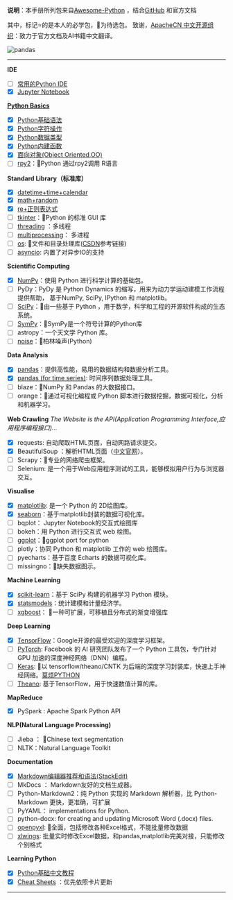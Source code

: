 
**说明**：本手册所列包来自[Awesome-Python](https://awesome-python.com/) ，结合[GitHub](https://github.com/) 和官方文档

其中，标记<kbd>⭐</kbd>的是本人的必学包，:yellow_heart:为待选包。
致谢，[ApacheCN 中文开源组织](http://www.apachecn.org/#)：致力于官方文档及AI书籍中文翻译。

![pandas](https://img-blog.csdn.net/20180529161029919?watermark/2/text/aHR0cHM6Ly9ibG9nLmNzZG4ubmV0L3FxXzQxNTE4Mjc3/font/5a6L5L2T/fontsize/400/fill/I0JBQkFCMA==/dissolve/70)

------


**IDE**

  - [ ] [常用的Python IDE][ide]
  - [x] [Jupyter Notebook][Jupyter]

[ide]: https://wilenwu.github.io/posts/python/PythonNotebook(Python-Basics)--common-editor.html
[Jupyter]: https://wilenwu.github.io/posts/python/PythonNotebook(Python-Basics)--Jupyter-Notebook.html

[**Python Basics**][title]

  - [x] [Python基础语法][Basics]
  - [x] [Python字符操作][str]
  - [x] [Python数据类型][Basics2]
  - [x] [Python内建函数][funs]
  - [x] [面向对象(Object Oriented,OO)][oo]
  - [ ] [rpy2][rpy2]：:yellow_heart:Python 通过rpy2调用 R语言

[title]: https://docs.python.org/zh-cn/3.7/
[Basics]: https://blog.csdn.net/qq_41518277/article/details/80247851
[Basics2]: https://blog.csdn.net/qq_41518277/article/details/80256765
[str]: https://blog.csdn.net/qq_41518277/article/details/80382734
[funs]: https://blog.csdn.net/qq_41518277/article/details/80382648
[oo]: https://blog.csdn.net/qq_41518277/article/details/80786632
[rpy2]: https://wilenwu.github.io/posts/python/PythonNotebook(Python-Basics)--RPy2.html

**Standard Library（标准库）**

  - [x] [datetime+time+calendar][datetime]
  - [x] [math+random][math]
  - [x] [re+正则表达式][re]
  - [ ] [tkinter][tk]：:yellow_heart:Python 的标准 GUI 库
  - [ ] [threading][threading] ：多线程
  - [ ] [multiprocessing][mul]： 多进程
  - [ ] [os][os]: :yellow_heart:文件和目录处理库([CSDN][csdn_os]参考链接)
  - [ ] [asyncio][asyncio]: 内置了对异步IO的支持 

[datetime]: https://blog.csdn.net/qq_41518277/article/details/80261023
[math]: https://blog.csdn.net/qq_41518277/article/details/80261109
[re]: https://blog.csdn.net/qq_41518277/article/details/80261283
[tk]: http://www.runoob.com/python/python-gui-tkinter.html
[threading]: http://www.runoob.com/python3/python3-multithreading.html
[mul]: http://python.jobbole.com/87760/
[os]: http://www.runoob.com/python/os-file-methods.html
[csdn_os]: https://blog.csdn.net/jinxiaonian11/article/details/78314192
[asyncio]: https://www.liaoxuefeng.com/wiki/0014316089557264a6b348958f449949df42a6d3a2e542c000/001432090954004980bd351f2cd4cc18c9e6c06d855c498000

**Scientific Computing**

  - [x] [NumPy][NumPy]：使用 Python 进行科学计算的基础包。
  - [ ] PyDy：PyDy 是 Python Dynamics 的缩写，用来为动力学运动建模工作流程提供帮助， 基于NumPy, SciPy, IPython 和 matplotlib。
  - [ ] [SciPy][SciPy]：:yellow_heart:由一些基于 Python ，用于数学，科学和工程的开源软件构成的生态系统。
  - [ ] [SymPy][SymPy]：:yellow_heart:SymPy是一个符号计算的Python库
  - [ ] astropy：一个天文学 Python 库。
  - [ ] [noise](noise)：:yellow_heart:柏林噪声(Python)

[NumPy]: https://wilenwu.github.io/posts/python/PythonNotebook(Scientific-Computing)--numpy.html
[SciPy]: https://wilenwu.github.io/posts/python/PythonNotebook(Scientific-Computing)--scipy.html
[SymPy]: https://wilenwu.github.io/posts/python/PythonNotebook(Scientific-Computing)--SymPy.html
[noise]: https://blog.csdn.net/qq_41518277/article/details/82779516


**Data Analysis**

  - [x] [pandas][pandas]：提供高性能，易用的数据结构和数据分析工具。
  - [x] [pandas (for time series)][time series]: 时间序列数据处理工具。
  - [ ] blaze：:yellow_heart:NumPy 和 Pandas 的大数据接口。
  - [ ] orange：:yellow_heart:通过可视化编程或 Python 脚本进行数据挖掘，数据可视化，分析和机器学习。

[pandas]: https://wilenwu.github.io/posts/python/PythonNotebook(Data-Analysis)--pandas.html
[time series]: https://blog.csdn.net/qq_41518277/article/details/80288031

**Web Crawling**
*The Website is the API(Application Programming Interface,应用程序编程接口)...*

  - [x] requests: 自动爬取HTML页面，自动网路请求提交。
  - [x] BeautifulSoup ：解析HTML页面（[中文官网][bs4]）。
  - [ ] Scrapy：:yellow_heart:专业的网络爬虫框架。
  - [ ] Selenium: 是一个用于Web应用程序测试的工具，能够模拟用户行为与浏览器交互。

[bs4]: https://www.crummy.com/software/BeautifulSoup/bs4/doc.zh/

**Visualise**

  - [x] [matplotlib][matplotlib]: 是一个 Python 的 2D绘图库。
  - [x] [seaborn][seaborn]：基于matplotlib封装的数据可视化库。
  - [ ] bqplot： Jupyter Notebook的交互式绘图库
  - [ ] bokeh：用 Python 进行交互式 web 绘图。
  - [ ] [ggplot][ggplot]：:yellow_heart:ggplot port for python
  - [ ] plotly：协同 Python 和 matplotlib 工作的 web 绘图库。
  - [ ] pyecharts：基于百度 Echarts 的数据可视化库。
  - [ ] missingno：:yellow_heart:缺失数据图示。

[matplotlib]: https://wilenwu.github.io/posts/python/PythonNotebook(Visualise)--matplotlib.html
[seaborn]: https://wilenwu.github.io/posts/python/PythonNotebook(Visualise)--seaborn.html
[ggplot]: http://yhat.github.io/ggpy/

**Machine Learning**

  - [x] [scikit-learn][scikit-learn]：基于 SciPy 构建的机器学习 Python 模块。
  - [x] [statsmodels][statsmodels]：统计建模和计量经济学。
  - [ ] [xgboost][xgboost]： :yellow_heart:一种可扩展，可移植且分布式的渐变增强库

[scikit-learn]: https://blog.csdn.net/qq_41518277/article/details/80275241
[statsmodels]: https://blog.csdn.net/qq_41518277/article/details/80275280
[xgboost]: http://xgboost.apachecn.org/#/

**Deep Learning**

  - [x] [TensorFlow][TensorFlow]：Google开源的最受欢迎的深度学习框架。
  - [ ] [PyTorch][PyTorch]: Facebook 的 AI 研究团队发布了一个 Python 工具包，专门针对 GPU 加速的深度神经网络（DNN）编程。
  - [ ] [Keras][Keras]: :yellow_heart:以 tensorflow/theano/CNTK 为后端的深度学习封装库，快速上手神经网络。[莫烦PYTHON](https://morvanzhou.github.io/tutorials/machine-learning/theano/)
  - [ ] [Theano][Theano]:  基于TensorFlow，用于快速数值计算的库。

[TensorFlow]: https://tensorflow.google.cn/tutorials/?hl=zh-cn
[PyTorch]: https://blog.csdn.net/u010510350/article/details/72526821
[Keras]: https://tensorflow.google.cn/guide/keras?hl=zh-cn
[Theano]: http://deeplearning.net/software/theano/#

**MapReduce**

  - [x] PySpark : Apache Spark Python API

**NLP(Natural Language Processing)**

  - [ ] Jieba ： :yellow_heart:Chinese text segmentation
  - [ ] NLTK：Natural Language Toolkit

**Documentation**

  - [x] [Markdown编辑器推荐和语法(StackEdit)][mk]
  - [ ] MkDocs ： Markdown友好的文档生成器。
  - [ ] Python-Markdown2：纯 Python 实现的 Markdown 解析器，比 Python-Markdown 更快，更准确，可扩展
  - [ ] PyYAML： implementations for Python.
  - [ ] python-docx: for creating and updating Microsoft Word (.docx) files.
  - [ ] [openpyxl][op]: :yellow_heart:全面，包括修改各种Excel格式，不能批量修改数据
  - [ ]  [xlwings][xw]: 批量实时修改Excel数据，和pandas,matplotlib完美对接，只能修改个别格式

[mk]: https://blog.csdn.net/qq_41518277/article/details/80149002
[op]: https://openpyxl.readthedocs.io/en/stable/usage.html
[xw]: http://docs.xlwings.org/en/stable/quickstart.html

**Learning Python**

  - [x] [Python基础中文教程](http://www.pythondoc.com/pythontutorial3/)
  - [x] [Cheat Sheets][sheet] ：优先依照卡片更新

[sheet]: https://blog.csdn.net/qq_41518277/article/details/80215702

-------





